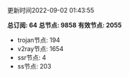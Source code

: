 更新时间2022-09-02 01:43:55

**总订阅: 64**
**总节点: 9858**
**有效节点: 2055**
- trojan节点: 194
- v2ray节点: 1654
- ssr节点: 4
- ss节点: 203
